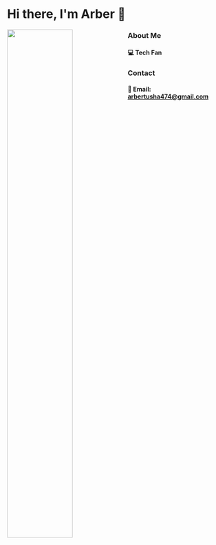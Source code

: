 # Hi there, I'm Arber 👋

<img align="left" width="55%" src="https://github-readme-stats.vercel.app/api?username=arbertu474&show_icons=true&theme=radical"> 

<!-- <img align="left" width="47%" src="https://github-readme-stats.vercel.app/api/top-langs/?username=arbertu474&layout=compact)](https://github.com/anuraghazra/github-readme-stats">  -->
### About Me
  #### 💻 Tech Fan
<!--   ##### 🔭 I’m currently working on Web Development -->
<!--   #### 🌱 I’m currently learning Flutter -->
### Contact  
  #### 📧 Email: arbertusha474@gmail.com
